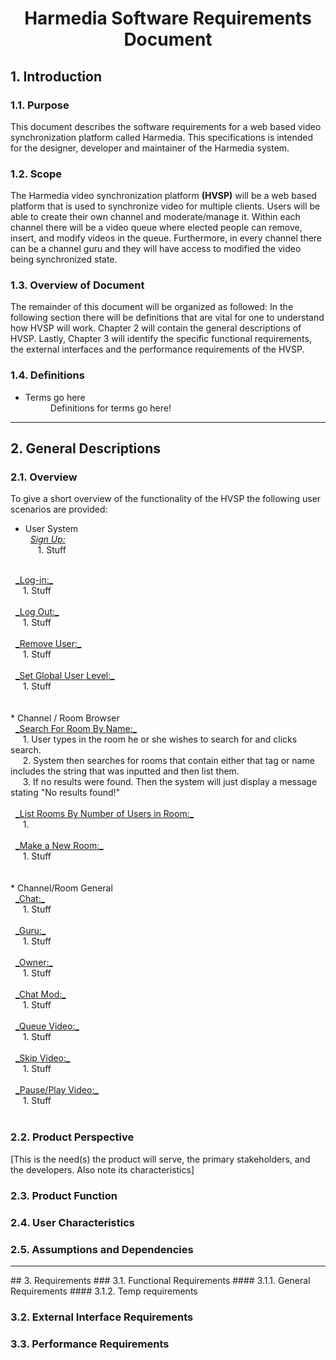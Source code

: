 

# <center>Harmedia Software Requirements Document</center>

## 1. Introduction
### 1.1. Purpose
This document describes the software requirements for a web based video synchronization platform called Harmedia.  This specifications is intended for the designer, developer and maintainer of the Harmedia system.

### 1.2. Scope
The Harmedia video synchronization platform **(HVSP)** will be a web based platform that is used to synchronize video for multiple clients.  Users will be able to create their own channel and moderate/manage it.  Within each channel there will be a video queue where elected people can remove, insert, and modify videos in the queue.  Furthermore, in every channel there can be a channel guru and they will have access to modified the video being synchronized state.

### 1.3. Overview of Document
The remainder of this document will be organized as followed: In the following section there will be definitions that are vital for one to understand how HVSP will work.  Chapter 2 will contain the general descriptions of HVSP.  Lastly, Chapter 3  will identify the specific functional requirements, the external interfaces and the performance requirements of the HVSP.

### 1.4. Definitions
<ul>
  <li>
    <dt>Terms go here</dt>
    <dd>Definitions for terms go here!</dd>
  </li>
</ul>

<hr />

## 2. General Descriptions

### 2.1. Overview
To give a short overview of the functionality of the HVSP the following user scenarios are provided:
<!-- Sipp's Section -->
* User System <br />
&nbsp; <u>_Sign Up:_</u> <br />
&nbsp;&nbsp;&nbsp;&nbsp; 1. Stuff <br />
<br />
&nbsp; <u>_Log-in:_</u> <br />
&nbsp;&nbsp;&nbsp;&nbsp; 1. Stuff <br />
<br />
&nbsp; <u>_Log Out:_</u> <br />
&nbsp;&nbsp;&nbsp;&nbsp; 1. Stuff <br />
<br />
&nbsp; <u>_Remove User:_</u> <br />
&nbsp;&nbsp;&nbsp;&nbsp; 1. Stuff <br />
<br />
&nbsp; <u>_Set Global User Level:_</u> <br />
&nbsp;&nbsp;&nbsp;&nbsp; 1. Stuff <br />
<br />
<br />
<!-- Christian's section -->
* Channel / Room Browser <br />
&nbsp; <u>_Search For Room By Name:_</u> <br />
&nbsp;&nbsp;&nbsp;&nbsp; 1.  User types in the room he or she wishes to search for and clicks search. <br />
&nbsp;&nbsp;&nbsp;&nbsp; 2.  System then searches for rooms that contain either that tag or name includes the string that was inputted and then list them. <br />
&nbsp;&nbsp;&nbsp;&nbsp; 3.  If no results were found.  Then the system will just display a message stating "No results found!"<br />
<br />
&nbsp; <u>_List Rooms By Number of Users in Room:_</u> <br />
&nbsp;&nbsp;&nbsp;&nbsp; 1. <br />
<br />
&nbsp; <u>_Make a New Room:_</u> <br />
&nbsp;&nbsp;&nbsp;&nbsp; 1. Stuff <br />
<br />
<br />
<!-- Austin's Section -->
* Channel/Room General <br />
&nbsp; <u>_Chat:_</u> <br />
&nbsp;&nbsp;&nbsp;&nbsp; 1. Stuff <br />
<br />
&nbsp; <u>_Guru:_</u> <br />
&nbsp;&nbsp;&nbsp;&nbsp; 1. Stuff <br />
<br />
&nbsp; <u>_Owner:_</u> <br />
&nbsp;&nbsp;&nbsp;&nbsp; 1. Stuff <br />
<br />
&nbsp; <u>_Chat Mod:_</u> <br />
&nbsp;&nbsp;&nbsp;&nbsp; 1. Stuff <br />
<br />
&nbsp; <u>_Queue Video:_</u> <br />
&nbsp;&nbsp;&nbsp;&nbsp; 1. Stuff <br />
<br />
&nbsp; <u>_Skip Video:_</u> <br />
&nbsp;&nbsp;&nbsp;&nbsp; 1. Stuff <br />
<br />
&nbsp; <u>_Pause/Play Video:_</u> <br />
&nbsp;&nbsp;&nbsp;&nbsp; 1. Stuff <br />
<br />


### 2.2. Product Perspective
[This is the need(s) the product will serve, the primary stakeholders, and the developers.  Also note its characteristics]

### 2.3.  Product Function


### 2.4. User Characteristics
### 2.5. Assumptions and Dependencies

<hr />
## 3. Requirements
### 3.1. Functional Requirements
#### 3.1.1. General Requirements
#### 3.1.2. Temp requirements

### 3.2. External Interface Requirements

### 3.3.  Performance Requirements
